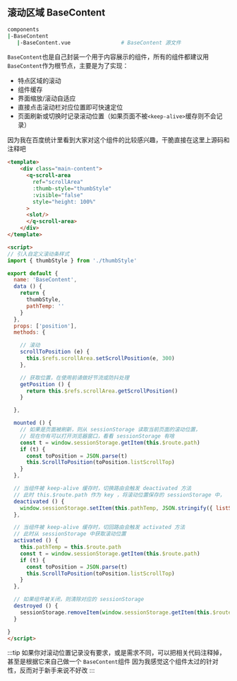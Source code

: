 ## 滚动区域 BaseContent
```sh
components
|-BaseContent 
   |-BaseContent.vue                # BaseContent 源文件
 ```
 ```BaseContent```也是自己封装一个用于内容展示的组件，所有的组件都建议用```BaseContent```作为根节点，主要是为了实现：
 - 特点区域的滚动
 - 组件缓存
 - 界面缩放/滚动自适应
 - 直接点击滚动栏对应位置即可快速定位
- 页面刷新或切换时记录滚动位置（如果页面不被```<keep-alive>```缓存则不会记录）

因为我在百度统计里看到大家对这个组件的比较感兴趣，干脆直接在这里上源码和注释吧
```html
<template>
    <div class="main-content">
      <q-scroll-area
        ref="scrollArea"
        :thumb-style="thumbStyle"
        :visible="false"
        style="height: 100%" 
      >
      <slot/>
      </q-scroll-area>
    </div>
</template>

<script>
// 引入自定义滚动条样式
import { thumbStyle } from './thumbStyle'

export default {
  name: 'BaseContent',
  data () {
    return {
      thumbStyle,
      pathTemp: ''
    }
  },
  props: ['position'],
  methods: {

    // 滚动
    scrollToPosition (e) {
      this.$refs.scrollArea.setScrollPosition(e, 300)
    },

    // 获取位置，在使用前请做好节流或防抖处理
    getPosition () {
      return this.$refs.scrollArea.getScrollPosition()
    }

  },

  mounted () {
    // 如果是页面被刷新，则从 sessionStorage 读取当前页面的滚动位置，
    // 现在你有可以打开浏览器窗口，看看 sessionStorage 有啥
    const t = window.sessionStorage.getItem(this.$route.path)
    if (t) {
      const toPosition = JSON.parse(t)
      this.ScrollToPosition(toPosition.listScrollTop)
    }
  },

  // 当组件被 keep-alive 缓存时，切换路由会触发 deactivated 方法
  // 此时 this.$route.path 作为 key ，将滚动位置保存的 sessionStorage 中，
  deactivated () {
    window.sessionStorage.setItem(this.pathTemp, JSON.stringify({ listScrollTop: this.getPosition() }))
  },

  // 当组件被 keep-alive 缓存时，切回路由会触发 activated 方法
  // 此时从 sessionStorage 中获取滚动位置
  activated () {
    this.pathTemp = this.$route.path
    const t = window.sessionStorage.getItem(this.$route.path)
    if (t) {
      const toPosition = JSON.parse(t)
      this.ScrollToPosition(toPosition.listScrollTop)
    }
  },

  // 如果组件被关闭，则清除对应的 sessionStorage
  destroyed () {
    sessionStorage.removeItem(window.sessionStorage.getItem(this.$route.path))
  }

}
</script>

```

:::tip
如果你对滚动位置记录没有要求，或是需求不同，可以把相关代码注释掉，甚至是根据它来自己做一个 ```BaseContent```组件
因为我感觉这个组件太过的针对性，反而对于新手来说不好改
:::
